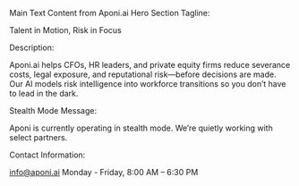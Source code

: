 Main Text Content from Aponi.ai
Hero Section
Tagline:

Talent in Motion, Risk in Focus

Description:

Aponi.ai helps CFOs, HR leaders, and private equity firms reduce severance costs, legal exposure, and reputational risk—before decisions are made.
Our AI models risk intelligence into workforce transitions so you don’t have to lead in the dark.

Stealth Mode Message:

Aponi is currently operating in stealth mode. We’re quietly working with select partners.

Contact Information:

info@aponi.ai
Monday - Friday, 8:00 AM – 6:30 PM
